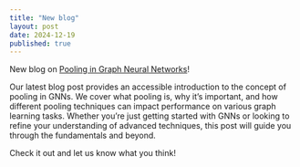 ```yaml
---
title: "New blog"
layout: post
date: 2024-12-19
published: true
---
```


New blog on [Pooling in Graph Neural Networks](https://gnn-pooling.notion.site/)!

<!--more-->

Our latest blog post provides an accessible introduction to the concept of pooling in GNNs. 
We cover what pooling is, why it’s important, and how different pooling techniques can impact performance on various graph learning tasks. 
Whether you’re just getting started with GNNs or looking to refine your understanding of advanced techniques, this post will guide you through the fundamentals and beyond.

Check it out and let us know what you think!